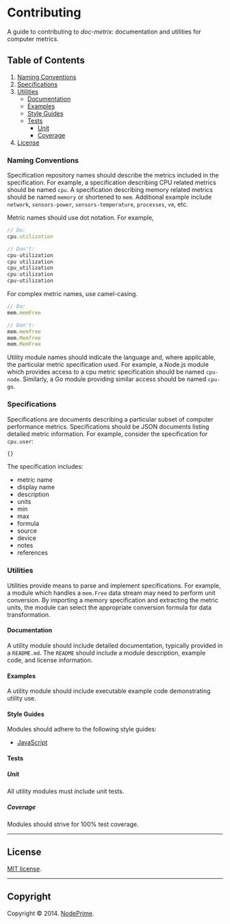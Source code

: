 Contributing
============

A guide to contributing to _doc-metrix_: documentation and utilities for computer metrics.


## Table of Contents

1. 	[Naming Conventions](#naming-conventions)
1. 	[Specifications](#specifications)
1. 	[Utilities](#utilities)
	* 	[Documentation](#documentation)
	* 	[Examples](#examples)
	* 	[Style Guides](#style-guides)
	* 	[Tests](#tests)
		- 	[Unit](#unit)
		- 	[Coverage](#coverage)
1. 	[License](#license)



### Naming Conventions

Specification repository names should describe the metrics included in the specification. For example, a specification describing CPU related metrics should be named `cpu`. A specification describing memory related metrics should be named `memory` or shortened to `mem`. Additional example include `network`, `sensors-power`, `sensors-temperature`, `processes`, `vm`, etc.

Metric names should use dot notation. For example,

``` javascript
// Do:
cpu.utilization

// Don't:
cpu-utilization
cpu utilization
cpu_utilization
cpu:utilization
cpu~utilization
```

For complex metric names, use camel-casing.

``` javascript
// Do:
mem.memFree

// Don't:
mem.memfree
mem.Memfree
mem.MemFree
```

Utility module names should indicate the language and, where applicable, the particular metric specification used. For example, a Node.js module which provides access to a cpu metric specification should be named `cpu-node`. Similarly, a Go module providing similar access should be named `cpu-go`.


### Specifications

Specifications are documents describing a particular subset of computer performance metrics. Specifications should be JSON documents listing detailed metric information. For example, consider the specification for `cpu.user`:

``` javascript
{}
```

The specification includes:

- 	metric name
-	display name
- 	description
- 	units
- 	min
- 	max
- 	formula
- 	source
- 	device
-	notes
- 	references




### Utilities

Utilities provide means to parse and implement specifications. For example, a module which handles a `mem.Free` data stream may need to perform unit conversion. By importing a memory specification and extracting the metric units, the module can select the appropriate conversion formula for data transformation.


#### Documentation

A utility module should include detailed documentation, typically provided in a `README.md`. The `README` should include a module description, example code, and license information.


#### Examples

A utility module should include executable example code demonstrating utility use.


#### Style Guides

Modules should adhere to the following style guides:

- 	[JavaScript](https://github.com/kgryte/javascript-style-guide)


#### Tests

##### Unit

All utility modules must include unit tests.


##### Coverage

Modules should strive for 100% test coverage.


---
## License

[MIT license](http://opensource.org/licenses/MIT). 


---
## Copyright

Copyright &copy; 2014. [NodePrime](http://nodeprime.com).

